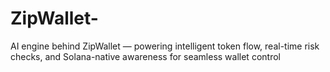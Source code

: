 # ZipWallet-
AI engine behind ZipWallet — powering intelligent token flow, real-time risk checks, and Solana-native awareness for seamless wallet control
